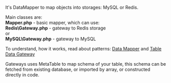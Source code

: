 It's DataMapper to map objects into storages: MySQL or Redis.      

Main classes are:    
**Mapper.php** - basic mapper, which can use:    
  **Redis\Gateway.php** - gateway to Redis storage    
  or  
  **MySQL\Gateway.php** - gateway to MySQL  

To understand, how it works, read about patterns: [Data Mapper](http://martinfowler.com/eaaCatalog/dataMapper.html) and [Table Data Gateway](http://martinfowler.com/eaaCatalog/tableDataGateway.html)  

Gateways uses MetaTable to map schema of your table, this schema can be fetched from existing database, or imported by array, or constructed directly in code.